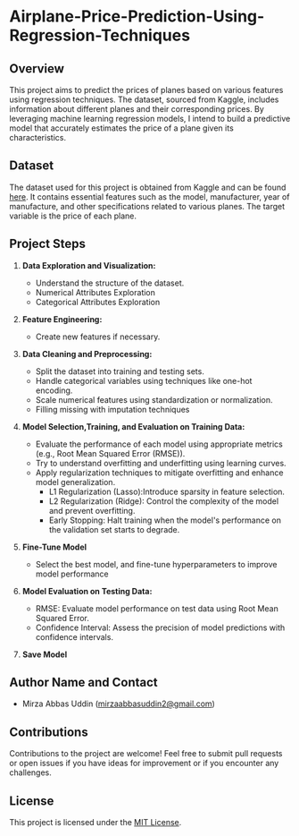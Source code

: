 # Airplane-Price-Prediction-Using-Regression-Techniques

## Overview

This project aims to predict the prices of planes based on various features using regression techniques. The dataset, sourced from Kaggle, includes information about different planes and their corresponding prices. By leveraging machine learning regression models, I intend to build a predictive model that accurately estimates the price of a plane given its characteristics.

## Dataset

The dataset used for this project is obtained from Kaggle and can be found [here](https://www.kaggle.com/datasets/rafsunahmad/plane-price-prediction). It contains essential features such as the model, manufacturer, year of manufacture, and other specifications related to various planes. The target variable is the price of each plane.

## Project Steps

1. **Data Exploration and Visualization:**
   - Understand the structure of the dataset.
   - Numerical Attributes Exploration
   - Categorical Attributes Exploration

2. **Feature Engineering:**
   - Create new features if necessary.
     
3. **Data Cleaning and Preprocessing:**
   - Split the dataset into training and testing sets.
   - Handle categorical variables using techniques like one-hot encoding.
   - Scale numerical features using standardization or normalization.
   - Filling missing with imputation techniques

4. **Model Selection,Training, and Evaluation on Training Data:**
   - Evaluate the performance of each model using appropriate metrics (e.g., Root Mean Squared Error (RMSE)).
   - Try to understand overfitting and underfitting using learning curves.
   - Apply regularization techniques to mitigate overfitting and enhance model generalization.
       - L1 Regularization (Lasso):Introduce sparsity in feature selection.
       - L2 Regularization (Ridge): Control the complexity of the model and prevent overfitting.
       - Early Stopping: Halt training when the model's performance on the validation set starts to degrade.
    
         
5. **Fine-Tune Model**
    - Select the best model, and fine-tune hyperparameters to improve model performance

6. **Model Evaluation on Testing Data:**
   
   - RMSE: Evaluate model performance on test data using Root Mean Squared Error.
   - Confidence Interval: Assess the precision of model predictions with confidence intervals.
     
7. **Save Model**


## Author Name and Contact
  - Mirza Abbas Uddin (mirzaabbasuddin2@gmail.com)

## Contributions

Contributions to the project are welcome! Feel free to submit pull requests or open issues if you have ideas for improvement or if you encounter any challenges.

## License

This project is licensed under the [MIT License](LICENSE).

